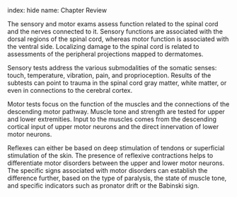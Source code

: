 index: hide
name: Chapter Review

The sensory and motor exams assess function related to the spinal cord and the nerves connected to it. Sensory functions are associated with the dorsal regions of the spinal cord, whereas motor function is associated with the ventral side. Localizing damage to the spinal cord is related to assessments of the peripheral projections mapped to dermatomes.

Sensory tests address the various submodalities of the somatic senses: touch, temperature, vibration, pain, and proprioception. Results of the subtests can point to trauma in the spinal cord gray matter, white matter, or even in connections to the cerebral cortex.

Motor tests focus on the function of the muscles and the connections of the descending motor pathway. Muscle tone and strength are tested for upper and lower extremities. Input to the muscles comes from the descending cortical input of upper motor neurons and the direct innervation of lower motor neurons.

Reflexes can either be based on deep stimulation of tendons or superficial stimulation of the skin. The presence of reflexive contractions helps to differentiate motor disorders between the upper and lower motor neurons. The specific signs associated with motor disorders can establish the difference further, based on the type of paralysis, the state of muscle tone, and specific indicators such as pronator drift or the Babinski sign.
